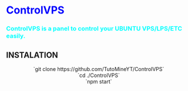 <h1 style="color:blue">ControlVPS</h2>
<h3 style="color:cyan">ControlVPS is a panel to control your UBUNTU VPS/LPS/ETC easily.</h3>

<h2> INSTALATION </h2>
<center>
`git clone https://github.com/TutoMineYT/ControlVPS`<br>
`cd ./ControlVPS`<br>
`npm start`
</center>
